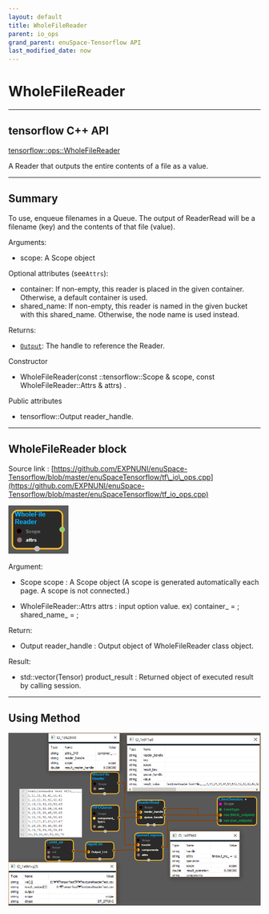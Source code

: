 ```yaml
--- 
layout: default 
title: WholeFileReader 
parent: io_ops 
grand_parent: enuSpace-Tensorflow API 
last_modified_date: now 
--- 
```


# WholeFileReader

---

## tensorflow C++ API

[tensorflow::ops::WholeFileReader](https://www.tensorflow.org/api_docs/cc/class/tensorflow/ops/whole-file-reader)

A Reader that outputs the entire contents of a file as a value.

---

## Summary

To use, enqueue filenames in a Queue. The output of ReaderRead will be a filename \(key\) and the contents of that file \(value\).

Arguments:

* scope: A Scope object

Optional attributes \(see`Attrs`\):

* container: If non-empty, this reader is placed in the given container. Otherwise, a default container is used.
* shared\_name: If non-empty, this reader is named in the given bucket with this shared\_name. Otherwise, the node name is used instead.

Returns:

* [`Output`](https://www.tensorflow.org/api_docs/cc/class/tensorflow/output.html#classtensorflow_1_1_output): The handle to reference the Reader.

Constructor

* WholeFileReader\(const ::tensorflow::Scope & scope, const WholeFileReader::Attrs & attrs\) .

Public attributes

* tensorflow::Output reader\_handle.

---

## WholeFileReader block

Source link : [https://github.com/EXPNUNI/enuSpace-Tensorflow/blob/master/enuSpaceTensorflow/tf\_io\_ops.cpp](https://github.com/EXPNUNI/enuSpace-Tensorflow/blob/master/enuSpaceTensorflow/tf_io_ops.cpp)

![](../assets/io_WholeFileReader_Symbol.png)

Argument:

* Scope scope : A Scope object \(A scope is generated automatically each page. A scope is not connected.\)

* WholeFileReader::Attrs attrs : input option value. ex\)     container\_ = ;  shared\_name\_ = ; 

Return:

* Output reader\_handle : Output object of WholeFileReader class object.

Result:

* std::vector\(Tensor\) product\_result : Returned object of executed result by calling session.

---

## Using Method

![](../assets/io_WholeFileReader_Method.png)

